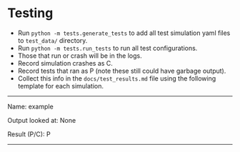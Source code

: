 # Testing #

- Run `python -m tests.generate_tests` to add all test simulation yaml files to `test_data/` directory.
- Run `python -m tests.run_tests` to run all test configurations.
- Those that run or crash will be in the logs.
- Record simulation crashes as C.
- Record tests that ran as P (note these still could have garbage output).
- Collect this info in the `docs/test_results.md` file using the following template for each simulation.

---

Name: example

Output looked at: None

Result (P/C): P

---
